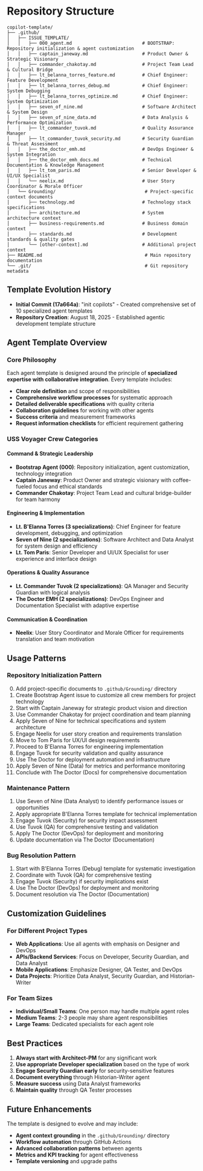 # Repository Structure

```
copilot-template/
├── .github/
│   ├── ISSUE_TEMPLATE/
│   │   ├── 000_agent.md                          # BOOTSTRAP: Repository initialization & agent customization
│   │   ├── captain_janeway.md                    # Product Owner & Strategic Visionary
│   │   ├── commander_chakotay.md                 # Project Team Lead & Cultural Bridge
│   │   ├── lt_belanna_torres_feature.md          # Chief Engineer: Feature Development
│   │   ├── lt_belanna_torres_debug.md            # Chief Engineer: System Debugging
│   │   ├── lt_belanna_torres_optimize.md         # Chief Engineer: System Optimization
│   │   ├── seven_of_nine.md                      # Software Architect & System Design
│   │   ├── seven_of_nine_data.md                 # Data Analysis & Performance Optimization
│   │   ├── lt_commander_tuvok.md                 # Quality Assurance Manager
│   │   ├── lt_commander_tuvok_security.md        # Security Guardian & Threat Assessment
│   │   ├── the_doctor_emh.md                     # DevOps Engineer & System Integration
│   │   ├── the_doctor_emh_docs.md                # Technical Documentation & Knowledge Management
│   │   ├── lt_tom_paris.md                       # Senior Developer & UI/UX Specialist
│   │   └── neelix.md                             # User Story Coordinator & Morale Officer
│   └── Grounding/                                 # Project-specific context documents
│       ├── technology.md                         # Technology stack specifications
│       ├── architecture.md                       # System architecture context
│       ├── business-requirements.md              # Business domain context
│       ├── standards.md                          # Development standards & quality gates
│       └── [other-context].md                    # Additional project context
├── README.md                                      # Main repository documentation
└── .git/                                          # Git repository metadata
```

## Template Evolution History

- **Initial Commit (17a664a)**: "init copilots" - Created comprehensive set of 10 specialized agent templates
- **Repository Creation**: August 18, 2025 - Established agentic development template structure

## Agent Template Overview

### Core Philosophy
Each agent template is designed around the principle of **specialized expertise with collaborative integration**. Every template includes:

- **Clear role definition** and scope of responsibilities
- **Comprehensive workflow processes** for systematic approach
- **Detailed deliverable specifications** with quality criteria
- **Collaboration guidelines** for working with other agents
- **Success criteria** and measurement frameworks
- **Request information checklists** for efficient requirement gathering

### USS Voyager Crew Categories

#### **Command & Strategic Leadership**
- **Bootstrap Agent (000)**: Repository initialization, agent customization, technology integration  
- **Captain Janeway**: Product Owner and strategic visionary with coffee-fueled focus and ethical standards
- **Commander Chakotay**: Project Team Lead and cultural bridge-builder for team harmony

#### **Engineering & Implementation**
- **Lt. B'Elanna Torres (3 specializations)**: Chief Engineer for feature development, debugging, and optimization
- **Seven of Nine (2 specializations)**: Software Architect and Data Analyst for system design and efficiency
- **Lt. Tom Paris**: Senior Developer and UI/UX Specialist for user experience and interface design

#### **Operations & Quality Assurance**
- **Lt. Commander Tuvok (2 specializations)**: QA Manager and Security Guardian with logical analysis
- **The Doctor EMH (2 specializations)**: DevOps Engineer and Documentation Specialist with adaptive expertise

#### **Communication & Coordination**
- **Neelix**: User Story Coordinator and Morale Officer for requirements translation and team motivation

## Usage Patterns

### **Repository Initialization Pattern**
0. Add project-specific documents to `.github/Grounding/` directory
1. Create Bootstrap Agent issue to customize all crew members for project technology
2. Start with Captain Janeway for strategic product vision and direction
3. Use Commander Chakotay for project coordination and team planning
4. Apply Seven of Nine for technical specifications and system architecture
5. Engage Neelix for user story creation and requirements translation
6. Move to Tom Paris for UX/UI design requirements
7. Proceed to B'Elanna Torres for engineering implementation
8. Engage Tuvok for security validation and quality assurance
9. Use The Doctor for deployment automation and infrastructure
10. Apply Seven of Nine (Data) for metrics and performance monitoring
11. Conclude with The Doctor (Docs) for comprehensive documentation

### **Maintenance Pattern**
1. Use Seven of Nine (Data Analyst) to identify performance issues or opportunities
2. Apply appropriate B'Elanna Torres template for technical implementation
3. Engage Tuvok (Security) for security impact assessment
4. Use Tuvok (QA) for comprehensive testing and validation
5. Apply The Doctor (DevOps) for deployment and monitoring
6. Update documentation via The Doctor (Documentation)

### **Bug Resolution Pattern**
1. Start with B'Elanna Torres (Debug) template for systematic investigation
2. Coordinate with Tuvok (QA) for comprehensive testing
3. Engage Tuvok (Security) if security implications exist
4. Use The Doctor (DevOps) for deployment and monitoring
5. Document resolution via The Doctor (Documentation)

## Customization Guidelines

### **For Different Project Types**
- **Web Applications**: Use all agents with emphasis on Designer and DevOps
- **APIs/Backend Services**: Focus on Developer, Security Guardian, and Data Analyst
- **Mobile Applications**: Emphasize Designer, QA Tester, and DevOps
- **Data Projects**: Prioritize Data Analyst, Security Guardian, and Historian-Writer

### **For Team Sizes**
- **Individual/Small Teams**: One person may handle multiple agent roles
- **Medium Teams**: 2-3 people may share agent responsibilities
- **Large Teams**: Dedicated specialists for each agent role

## Best Practices

1. **Always start with Architect-PM** for any significant work
2. **Use appropriate Developer specialization** based on the type of work
3. **Engage Security Guardian early** for security-sensitive features
4. **Document everything** through Historian-Writer agent
5. **Measure success** using Data Analyst frameworks
6. **Maintain quality** through QA Tester processes

## Future Enhancements

The template is designed to evolve and may include:
- **Agent context grounding** in the `.github/Grounding/` directory
- **Workflow automation** through GitHub Actions
- **Advanced collaboration patterns** between agents
- **Metrics and KPI tracking** for agent effectiveness
- **Template versioning** and upgrade paths

